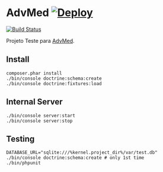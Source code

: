 # AdvMed [![Deploy](https://www.herokucdn.com/deploy/button.svg)](https://heroku.com/deploy?template=https://github.com/mrprompt/advmed/tree/master)

[![Build Status](https://travis-ci.com/mrprompt/advmed.svg?token=wjVH7pqe9uFCdhpp6XdL&branch=master)](https://travis-ci.com/mrprompt/advmed)

Projeto Teste para [AdvMed](http://www.advmed.com.br/).

## Install

```console
composer.phar install
./bin/console doctrine:schema:create
./bin/console doctrine:fixtures:load
```

## Internal Server

```console
./bin/console server:start
./bin/console server:stop
```

## Testing

```console
DATABASE_URL="sqlite:///%kernel.project_dir%/var/test.db" ./bin/console doctrine:schema:create # only 1st time
./bin/phpunit
```

